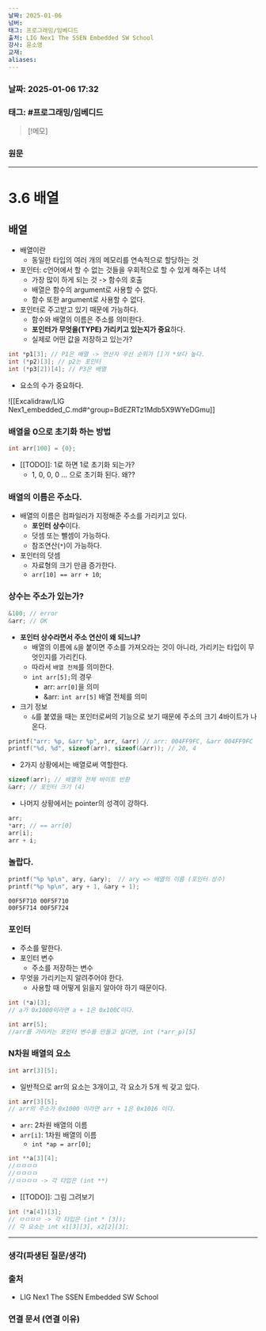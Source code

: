 ```yaml
---
날짜: 2025-01-06
넘버: 
태그: 프로그래밍/임베디드
출처: LIG Nex1 The SSEN Embedded SW School
강사: 윤소영
교재: 
aliases:
---
```

### 날짜:  2025-01-06 17:32

### 태그: #프로그래밍/임베디드

>[!메모]
>

### 원문
---
# 3.6 배열
## 배열
- 배열이란
	- 동일한 타입의 여러 개의 메모리를 연속적으로 할당하는 것
- 포인터: c언어에서 할 수 없는 것들을 우회적으로 할 수 있게 해주는 녀석
	- 가장 많이 하게 되는 것 -> 함수의 호출
	- 배열은 함수의 argument로 사용할 수 없다.
	- 함수 또한 argument로 사용할 수 없다.
- 포인터로 주고받고 있기 때문에 가능하다.
	- 함수와 배열의 이름은 주소를 의미한다.
	- **포인터가 무엇을(TYPE) 가리키고 있는지가 중요**하다.
	- 실제로 어떤 값을 저장하고 있는가? 
```c
int *p1[3]; // P1은 배열 -> 연산자 우선 순위가 []가 *보다 높다.
int (*p2)[3]; // p2는 포인터
int (*p3[2])[4]; // P3은 배열
```
- 요소의 수가 중요하다.

![[Excalidraw/LIG Nex1_embedded_C.md#^group=BdEZRTz1Mdb5X9WYeDGmu]]

### 배열을 0으로 초기화 하는 방법
```c
int arr[100] = {0};
```
- [[TODO]]: 1로 하면 1로 초기화 되는가?
	- 1, 0, 0, 0 ... 으로 초기화 된다. 왜??

### 배열의 이름은 주소다.
- 배열의 이름은 컴파일러가 지정해준 주소를 가리키고 있다.
	- **포인터 상수**이다.
	- 덧셈 또는 뺄셈이 가능하다.
	- 참조연산(`*`)이 가능하다.
- 포인터의 덧셈
	- 자료형의 크기 만큼 증가한다.
	- `arr[10] == arr + 10`;
### 상수는 주소가 있는가?
```c
&100; // error
&arr; // OK
```
- **포인터 상수라면서 주소 연산이 왜 되느냐?**
	- 배열의 이름에 `&`을 붙이면 주소를 가져오라는 것이 아니라, 가리키는 타입이 무엇인지를 가리킨다.
	- 따라서 `배열 전체`를 의미한다.
	- `int arr[5];`의 경우
		- arr: `arr[0]`을 의미
		- &arr: `int arr[5]` 배열 전체를 의미
- 크기 정보
	- `&`를 붙였을 때는 포인터로써의 기능으로 보기 때문에 주소의 크기 4바이트가 나온다.
```c
printf("arr: %p, &arr %p", arr, &arr) // arr: 004FF9FC, &arr 004FF9FC
printf("%d, %d", sizeof(arr), sizeof(&arr)); // 20, 4
```
- 2가지 상황에서는 배열로써 역할한다.
```c
sizeof(arr); // 배열의 전체 바이트 반환
&arr; // 포인터 크기 (4)
```
- 나머지 상황에서는 pointer의 성격이 강하다.
```c
arr;
*arr; // == arr[0]
arr[i];
arr + i;
```
### 놀랍다.
```c
printf("%p %p\n", ary, &ary);  // ary => 배열의 이름 (포인터 상수)
printf("%p %p\n", ary + 1, &ary + 1);
```

```
00F5F710 00F5F710
00F5F714 00F5F724
```

### 포인터
- 주소를 말한다.
- 포인터 변수
	- 주소를 저장하는 변수
- 무엇을 가리키는지 알려주어야 한다.
	- 사용할 때 어떻게 읽을지 알아야 하기 때문이다.
```c
int (*a)[3];
// a가 0x1000이라면 a + 1은 0x100C이다.

int arr[5];
//arr를 가리키는 포인터 변수를 만들고 싶다면, int (*arr_p)[5]
```

### N차원 배열의 요소
```c
int arr[3][5];
```
- 일반적으로 arr의 요소는 3개이고, 각 요소가 5개 씩 갖고 있다.
```c
int arr[3][5];
// arr의 주소가 0x1000 이라면 arr + 1은 0x1016 이다.
```
- `arr`: 2차원 배열의 이름
- `arr[i]`: 1차원 배열의 이름
	- `int *ap = arr[0]`;

```c
int **a[3][4];
//ㅁㅁㅁㅁ
//ㅁㅁㅁㅁ
//ㅁㅁㅁㅁ -> 각 타입은 (int **)
```

- [[TODO]]: 그림 그려보기
```c
int (*a[4])[3];
// ㅁㅁㅁㅁ -> 각 타입은 (int * [3]);
// 각 요소는 int x1[3][3], x2[2][3];
```



---
### 생각(파생된 질문/생각)

### 출처
- LIG Nex1 The SSEN Embedded SW School

### 연결 문서 (연결 이유)
